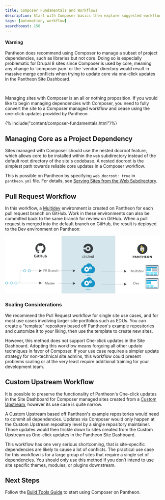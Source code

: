 ```yaml
---
title: Composer Fundamentals and Workflows
description: Start with Composer basics then explore suggested workflows for WordPress and Drupal sites on Pantheon.
tags: [automation, workflow]
searchboost: 150
---
```

<div class="alert alert-danger" role="alert">
  <h4 class="info">Warning</h4>
  <p markdown="1">
    Pantheon does recommend using Composer to manage a subset of project dependencies, such as libraries but not core. Doing so is especially problematic for Drupal 8 sites since Composer is used by core, meaning any change to `composer.json` or the `vendor` directory would result in massive merge conflicts when trying to update core via one-click updates in the Pantheon Site Dashboard.
  </p><br>
  <p markdown="1">
    Managing sites with Composer is an all or nothing proposition. If you would like to begin managing dependencies with Composer, you need to fully convert the site to a Composer managed workflow and cease using the one-click updates provided by Pantheon.
  </p>
</div>

{% include("content/composer-fundamentals.html")%}

## Managing Core as a Project Dependency
Sites managed with Composer should use the nested docroot feature, which allows core to be installed within the `web` subdirectory instead of the default root directory of the site's codebase. A nested docroot is the simplest path towards reliable core updates in a Composer workflow.

This is possible on Pantheon by specifying `web_docroot: true` in `pantheon.yml` file. For details, see [Serving Sites from the Web Subdirectory](/docs/nested-docroot/).

## Pull Request Workflow
In this workflow, a [Multidev](/docs/multidev/) environment is created on Pantheon for each pull request branch on GitHub. Work in these environments can also be committed back to the same branch for review on GitHub. When a pull request is merged into the default branch on GitHub, the result is deployed to the Dev environment on Pantheon:

![Multidev PR workflow](/source/docs/assets/images/pr-workflow/github-circle-pantheon.png)

### Scaling Considerations
We recommend the Pull Request workflow for single site use cases, and for most use cases involving larger site portfolios such as EDUs. You can create a "template" repository based off Pantheon's example repositories and customize it to your liking, then use the template to create new sites.

However, this method does not support One-click updates in the Site Dashboard. Adopting this workflow means forgoing all other update techniques in favor of Composer. If your use case requires a simpler update strategy for non-technical site admins, this workflow could present problems scaling or at the very least require additional training for your development team.


## Custom Upstream Workflow
It is possible to preserve the functionality of Pantheon's One-click updates in the Site Dashboard for Composer managed sites created from a [Custom Upstream](/docs/custom-upstream/), however its use case is quite narrow.

A Custom Upstream based off Pantheon's example repositories would need to commit all dependencies. Updates via Composer would only happen at the Custom Upstream repository level by a single repository maintainer. Those updates would then trickle down to sites created from the Custom Upstream as One-click updates in the Pantheon Site Dashboard.

This workflow has one very serious shortcoming, that is site-specific dependencies are likely to cause a lot of conflicts. The practical use case for this workflow is for a large group of sites that require a single set of dependencies. You should only use this method if you don’t intend to use site specific themes, modules, or plugins downstream.

## Next Steps
Follow the [Build Tools Guide](/docs/guides/build-tools/) to start using Composer on Pantheon.
